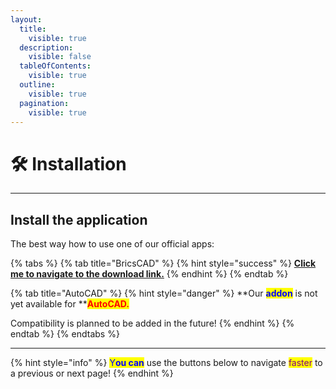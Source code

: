 ```yaml
---
layout:
  title:
    visible: true
  description:
    visible: false
  tableOfContents:
    visible: true
  outline:
    visible: true
  pagination:
    visible: true
---
```


# 🛠️ Installation

***

## Install the application

The best way how to use one of our official apps:

{% tabs %}
{% tab title="BricsCAD" %}
{% hint style="success" %}
[**Click me to navigate to the download link.**](https://github.com/IllyrionSoftware/Dardanium/releases)
{% endhint %}
{% endtab %}

{% tab title="AutoCAD" %}
{% hint style="danger" %}
**Our **<mark style="color:blue;">**addon**</mark>** is not yet available for **<mark style="color:red;">**AutoCAD.**</mark>

Compatibility is planned to be added in the future!
{% endhint %}
{% endtab %}
{% endtabs %}

***

{% hint style="info" %}
<mark style="color:blue;">Y</mark><mark style="color:blue;">**ou can**</mark> use the buttons below to navigate <mark style="color:purple;">faster</mark> to a previous or next page!
{% endhint %}
